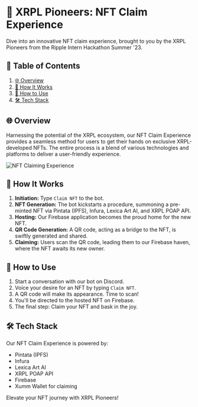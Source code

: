 # 🎨 XRPL Pioneers: NFT Claim Experience

Dive into an innovative NFT claim experience, brought to you by the XRPL Pioneers from the Ripple Intern Hackathon Summer '23.

## 📜 Table of Contents

1. [🌐 Overview](#overview)
2. [📖 How It Works](#how-it-works)
3. [🧐 How to Use](#how-to-use)
4. [🛠 Tech Stack](#tech-stack)

<a name="overview"></a>
## 🌐 Overview

Harnessing the potential of the XRPL ecosystem, our NFT Claim Experience provides a seamless method for users to get their hands on exclusive XRPL-developed NFTs. The entire process is a blend of various technologies and platforms to deliver a user-friendly experience.

![NFT Claiming Experience](https://github.com/selcukemiravci/XRPL-Discord-Experience/assets/53044008/80a423b7-190d-4ec8-aff8-67eebc2cd118)

<a name="how-it-works"></a>
## 📖 How It Works

1. **Initiation:** Type `Claim NFT` to the bot.
2. **NFT Generation:** The bot kickstarts a procedure, summoning a pre-minted NFT via Pintata (IPFS), Infura, Lexica Art AI, and XRPL POAP API.
3. **Hosting:** Our Firebase application becomes the proud home for the new NFT.
4. **QR Code Generation:** A QR code, acting as a bridge to the NFT, is swiftly generated and shared.
5. **Claiming:** Users scan the QR code, leading them to our Firebase haven, where the NFT awaits its new owner.

<a name="how-to-use"></a>
## 🧐 How to Use

1. Start a conversation with our bot on Discord.
2. Voice your desire for an NFT by typing `Claim NFT`.
3. A QR code will make its appearance. Time to scan!
4. You'll be directed to the hosted NFT on Firebase.
5. The final step: Claim your NFT and bask in the joy.

<a name="tech-stack"></a>
## 🛠 Tech Stack

Our NFT Claim Experience is powered by:
- Pintata (IPFS)
- Infura
- Lexica Art AI
- XRPL POAP API
- Firebase
- Xumm Wallet for claiming

Elevate your NFT journey with XRPL Pioneers!
